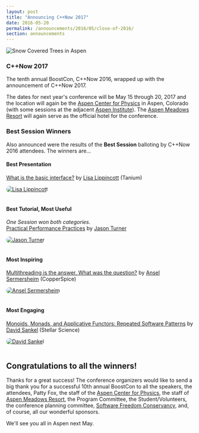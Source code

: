 ```yaml
---
layout: post
title: "Announcing C++Now 2017"
date: 2016-05-20
permalink: /announcements/2016/05/close-of-2016/
section: announcements
---
```


![Snow Covered Trees in Aspen](/assets/img/posts/2016/2016Closing.jpg "Snow Covered Trees in Aspen")

### C++Now 2017

The tenth annual BoostCon, C++Now 2016, wrapped up with the announcement of C++Now 2017.

The dates for next year's conference will be May 15 through 20, 2017 and the location will again be the [Aspen Center for Physics](https://www.aspenphys.org/) in Aspen, Colorado (with some sessions at the adjacent [Aspen Institute](https://www.aspeninstitute.org/)). The [Aspen Meadows Resort](https://www.aspenmeadows.com/) will again serve as the official hotel for the conference.

### Best Session Winners
Also announced were the results of the **Best Session** balloting by C++Now 2016 attendees. The winners are...

<!--break-->


#### Best Presentation

[What is the basic interface?](http://cppnow2016.sched.org/event/6Sfw/what-is-the-basic-interface) by [Lisa Lippincott](http://cppnow2016.sched.org/speaker/lisa_lippincott) (Tanium)

[<img src="/assets/img/posts/2016/PersonIconLisaLippincott.jpg" style="border-radius: 1000px;margin: 0 16px 16px 0;" alt="Lisa Lippincott">](http://cppnow2016.sched.org/speaker/lisa_lippincott "Lisa Lippincott")


#### Best Tutorial, Most Useful

*One Session won both categories.*<br>
[Practical Performance Practices](http://cppnow2016.sched.org/event/6Sg7/practical-performance-practices) by [Jason Turner](http://cppnow2016.sched.org/speaker/jason_turner.6k0ir5x)

[<img src="/assets/img/posts/2016/PersonIconJasonTurner.jpg" style="border-radius: 1000px;margin: 0 16px 16px 0;" alt="Jason Turner">](http://cppnow2016.sched.org/speaker/jason_turner.6k0ir5x "Jason Turner")


#### Most Inspiring

[Multithreading is the answer. What was the question?](http://cppnow2016.sched.org/event/6Sfe/multithreading-is-the-answer-what-was-the-question-part-i) by [Ansel Sermersheim](http://cppnow2016.sched.org/speaker/ansel1) (CopperSpice)

[<img src="/assets/img/posts/2016/PersonIconAnselSermersheim.jpg" style="border-radius: 1000px;margin: 0 16px 16px 0;" alt="Ansel Sermersheim">](http://cppnow2016.sched.org/speaker/ansel1 "Ansel Sermersheim")


#### Most Engaging

[Monoids, Monads, and Applicative Functors: Repeated Software Patterns](http://cppnow2016.sched.org/event/6SfW/monoids-monads-and-applicative-functors-repeated-software-patterns) by [David Sankel](http://cppnow2016.sched.org/speaker/david_sankel.1tk57jjh) (Stellar Science)

[<img src="/assets/img/posts/2016/PersonIconDavidSankel.jpg" style="border-radius: 1000px;margin: 0 16px 16px 0;" alt="David Sankel">](http://cppnow2016.sched.org/speaker/david_sankel.1tk57jjh "David Sankel")


## Congratulations to all the winners!

Thanks for a great success! The conference organizers would like to send a big thank you for a successful 10th annual BoostCon to all the speakers, the attendees, Patty Fox, the staff of the [Aspen Center for Physics](https://www.aspenphys.org/), the staff of [Aspen Meadows Resort](https://www.aspenmeadows.com/), the Program Committee, the Student/Volunteers, the conference planning committee, [Software Freedom Conservancy](http://sfconservancy.org), and, of course, all our wonderful sponsors.

We'll see you all in Aspen next May.
